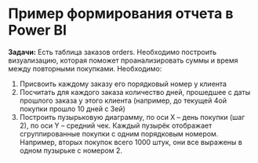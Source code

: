 # Пример формирования отчета в Power BI

**Задачи:** 
Есть таблица заказов orders.
Необходимо построить визуализацию, которая поможет проанализировать суммы и время между повторными покупками. Необходимо:
1. Присвоить каждому заказу его порядковый номер у клиента
2. Посчитать для каждого заказа количество дней, прошедшее с даты прошлого заказа у этого клиента (например, до текущей 4ой покупки прошло 10 дней с 3ей)
3. Построить пузырьковую диаграмму, по оси Х – день покупки (шаг 2), по оси Y – средний чек. Каждый пузырёк отображает сгруппированные покупки с одним порядковым номером. Например, вторых покупок всего 1000 штук, они все выражены в одном пузырьке с номером 2. 

